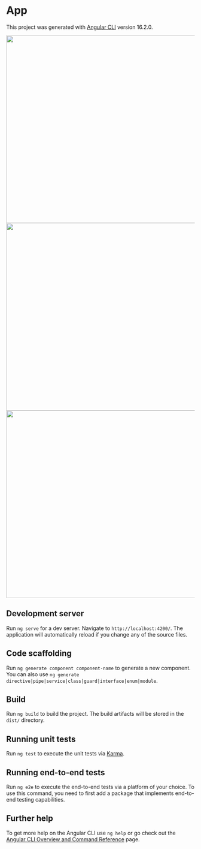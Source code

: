 # App

This project was generated with [Angular CLI](https://github.com/angular/angular-cli) version 16.2.0.

<img src="https://github.com/ahmedtalaat97/yummi/assets/140081934/21da83c5-7a0a-40b7-af0e-9f72d0a9d60b"  width="1000" height="500" />
<img src="https://github.com/ahmedtalaat97/yummi/assets/140081934/efda219e-77ef-4ead-bb87-8dc7897f8fce"  width="1000" height="500" />
<img src="https://github.com/ahmedtalaat97/yummi/assets/140081934/c9bcad07-33b9-4370-93ef-e887c6dc8216"  width="1000" height="500" />

## Development server

Run `ng serve` for a dev server. Navigate to `http://localhost:4200/`. The application will automatically reload if you change any of the source files.

## Code scaffolding

Run `ng generate component component-name` to generate a new component. You can also use `ng generate directive|pipe|service|class|guard|interface|enum|module`.

## Build

Run `ng build` to build the project. The build artifacts will be stored in the `dist/` directory.

## Running unit tests

Run `ng test` to execute the unit tests via [Karma](https://karma-runner.github.io).

## Running end-to-end tests

Run `ng e2e` to execute the end-to-end tests via a platform of your choice. To use this command, you need to first add a package that implements end-to-end testing capabilities.

## Further help

To get more help on the Angular CLI use `ng help` or go check out the [Angular CLI Overview and Command Reference](https://angular.io/cli) page.
